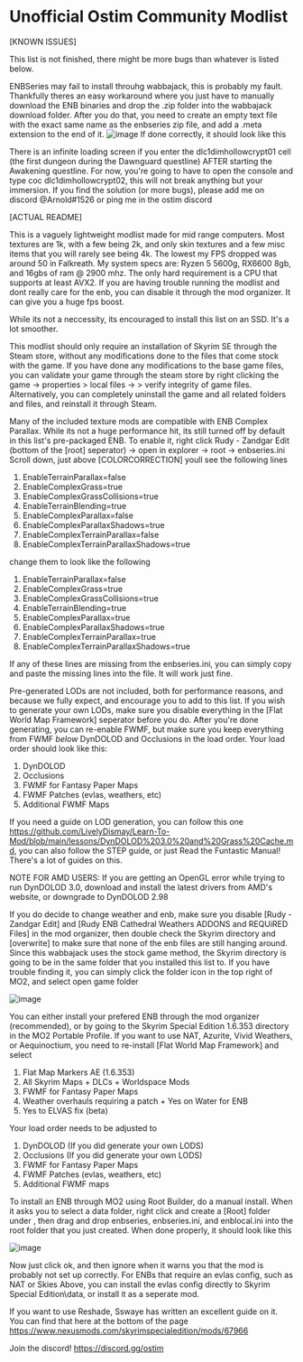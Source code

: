 # Unofficial Ostim Community Modlist

 [KNOWN ISSUES]
 
 This list is not finished, there might be more bugs than whatever is listed below.
 
 ENBSeries may fail to install throuhg wabbajack, this is probably my fault. Thankfully theres an easy workaround where you just have to manually download the ENB binaries and drop the .zip folder into the wabbajack download folder. After you do that, you need to create an empty text file with the exact same name as the enbseries zip file, and add a .meta extension to the end of it. ![image](https://user-images.githubusercontent.com/122011472/222934459-a70e81e6-259a-43a0-abf6-582e0e1a9a96.png)
If done correctly, it should look like this
 
 There is an infinite loading screen if you enter the dlc1dimhollowcrypt01 cell (the first dungeon during the Dawnguard questline) AFTER starting the Awakening questline. For now, you're going to have to open the console and type coc dlc1dimhollowcrypt02, this will not break anything but your immersion. If you find the solution (or more bugs), please add me on discord @Arnold#1526 or ping me in the ostim discord
 
[ACTUAL README]

This is a vaguely lightweight modlist made for mid range computers. Most textures are 1k, with a few being 2k, and only skin textures and a few misc items that you will rarely see being 4k. The lowest my FPS dropped was around 50 in Falkreath. My system specs are: Ryzen 5 5600g, RX6600 8gb, and 16gbs of ram @ 2900 mhz. The only hard requirement is a CPU that supports at least AVX2. If you are having trouble running the modlist and dont really care for the enb, you can disable it through the mod organizer. It can give you a huge fps boost. 

While its not a neccessity, its encouraged to install this list on an SSD. It's a lot smoother.

This modlist should only require an installation of Skyrim SE through the Steam store, without any modifications done to the files that come stock with the game. If you have done any modifications to the base game files, you can validate your game through the steam store by right clicking the game -> properties > local files -> > verify integrity of game files. Alternatively, you can completely uninstall the game and all related folders and files, and reinstall it through Steam. 

Many of the included texture mods are compatible with ENB Complex Parallax. While its not a huge performance hit, its still turned off by default in this list's pre-packaged ENB. To enable it, right click Rudy - Zandgar Edit (bottom of the [root] seperator) -> open in explorer -> root -> enbseries.ini
Scroll down, just above [COLORCORRECTION] youll see the following lines

 1. EnableTerrainParallax=false
 2. EnableComplexGrass=true
 3. EnableComplexGrassCollisions=true
 4. EnableTerrainBlending=true
 5. EnableComplexParallax=false
 6. EnableComplexParallaxShadows=true
 7. EnableComplexTerrainParallax=false
 8. EnableComplexTerrainParallaxShadows=true

change them to look like the following

 1. EnableTerrainParallax=false
 2. EnableComplexGrass=true
 3. EnableComplexGrassCollisions=true
 4. EnableTerrainBlending=true
 5. EnableComplexParallax=true
 6. EnableComplexParallaxShadows=true
 7. EnableComplexTerrainParallax=true
 8. EnableComplexTerrainParallaxShadows=true
 
 If any of these lines are missing from the enbseries.ini, you can simply copy and paste the missing lines into the file. It will work just fine.

Pre-generated LODs are not included, both for performance reasons, and because we fully expect, and encourage you to add to this list. If you wish to generate your own LODs, make sure you disable everything in the [Flat World Map Framework] seperator before you do. After you're done generating, you can re-enable FWMF, but make sure you keep everything from FWMF *below* DynDOLOD and Occlusions in the load order. Your load order should look like this:

1. DynDOLOD
2. Occlusions
3. FWMF for Fantasy Paper Maps
4. FWMF Patches (evlas, weathers, etc)
4. Additional FWMF Maps

If you need a guide on LOD generation, you can follow this one https://github.com/LivelyDismay/Learn-To-Mod/blob/main/lessons/DynDOLOD%203.0%20and%20Grass%20Cache.md, you can also follow the STEP guide, or just Read the Funtastic Manual! There's a lot of guides on this.

NOTE FOR AMD USERS: If you are getting an OpenGL error while trying to run DynDOLOD 3.0, download and install the latest drivers from AMD's website, or downgrade to DynDOLOD 2.98

If you do decide to change weather and enb, make sure you disable [Rudy - Zandgar Edit] and [Rudy ENB Cathedral Weathers ADDONS and REQUiRED Files] in the mod organizer, then double check the Skyrim directory and [overwrite] to make sure that none of the enb files are still hanging around. Since this wabbajack uses the stock game method, the Skyrim directory is going to be in the same folder that you installed this list to. If you have trouble finding it, you can simply click the folder icon in the top right of MO2, and select open game folder

![image](https://user-images.githubusercontent.com/122011472/218272132-feec8b12-a456-43a8-be7b-7a4d495b3b1f.png)

You can either install your prefered ENB through the mod organizer (recommended), or by going to the Skyrim Special Edition 1.6.353 directory in the MO2 Portable Profile. If you want to use NAT, Azurite, Vivid Weathers, or Aequinoctium, you need to re-install [Flat World Map Framework] and select

1. Flat Map Markers AE (1.6.353)
2. All Skyrim Maps + DLCs + Worldspace Mods
3. FWMF for Fantasy Paper Maps
4. Weather overhauls requiring a patch + Yes on Water for ENB
5. Yes to ELVAS fix (beta)

Your load order needs to be adjusted to 

1. DynDOLOD (If you did generate your own LODS)
2. Occlusions (If you did generate your own LODS)
3. FWMF for Fantasy Paper Maps
4. FWMF Patches (evlas, weathers, etc)
5. Additional FWMF maps

To install an ENB through MO2 using Root Builder, do a manual install. When it asks you to select a data folder, right click and create a [Root] folder under <data>, then drag and drop enbseries, enbseries.ini, and enblocal.ini into the root folder that you just created. When done properly, it should look like this

![image](https://user-images.githubusercontent.com/122011472/218272401-8c469a5b-b246-4b13-929e-8e06fc7710d0.png)

Now just click ok, and then ignore when it warns you that the mod is probably not set up correctly.
For ENBs that require an evlas config, such as NAT or Skies Above, you can install the evlas config directly to Skyrim Special Edition\data, or install it as a seperate mod.

If you want to use Reshade, Sswaye has written an excellent guide on it. You can find that here at the bottom of the page https://www.nexusmods.com/skyrimspecialedition/mods/67966

Join the discord! https://discord.gg/ostim
